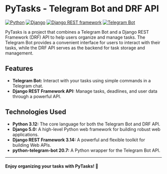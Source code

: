 # PyTasks - Telegram Bot and DRF API

[![Python](https://img.shields.io/badge/Python-3.12-blue.svg)](https://www.python.org/)
[![Django](https://img.shields.io/badge/Django-5.0-green.svg)](https://www.djangoproject.com/)
[![Django REST framework](https://img.shields.io/badge/Django_REST_framework-3.14-red.svg)](https://www.django-rest-framework.org/)
[![Telegram Bot](https://img.shields.io/badge/Telegram_Bot-20.7-lightgrey.svg)](https://python-telegram-bot.readthedocs.io/)

PyTasks is a project that combines a Telegram Bot and a Django REST Framework (DRF) API to help users organize and manage tasks. The Telegram Bot provides a convenient interface for users to interact with their tasks, while the DRF API serves as the backend for task storage and management.

## Features

- **Telegram Bot:** Interact with your tasks using simple commands in a Telegram chat.
- **Django REST Framework API:** Manage tasks, deadlines, and user data through a powerful API.

## Technologies Used

- **Python 3.12:** The core language for both the Telegram Bot and DRF API.
- **Django 5.0:** A high-level Python web framework for building robust web applications.
- **Django REST Framework 3.14:** A powerful and flexible toolkit for building Web APIs.
- **python-telegram-bot 20.7:** A Python wrapper for the Telegram Bot API.

---

#### Enjoy organizing your tasks with PyTasks! 🚀

